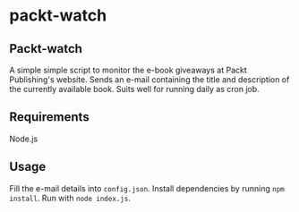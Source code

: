 # packt-watch

## Packt-watch

A simple simple script to monitor the e-book giveaways at Packt Publishing's website. Sends an e-mail containing the title and description of the currently available book. Suits well for running daily as cron job.

## Requirements

Node.js

## Usage

Fill the e-mail details into `config.json`. Install dependencies by running `npm install`. Run with `node index.js`.
